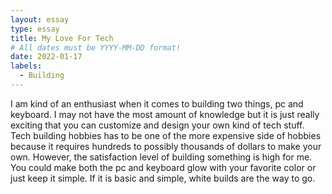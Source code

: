 ```yaml
---
layout: essay
type: essay
title: My Love For Tech
# All dates must be YYYY-MM-DD format!
date: 2022-01-17
labels:
  - Building
---
```


I am kind of an enthusiast when it comes to building two things, pc and keyboard. I may not have the most amount of knowledge but it is just really exciting that you can customize and design your own kind of tech stuff. Tech building hobbies has to be one of the more expensive side of hobbies because it requires hundreds to possibly thousands of dollars to make your own. However, the satisfaction level of building something is high for me. You could make both the pc and keyboard glow with your favorite color or just keep it simple. If it is basic and simple, white builds are the way to go. 

